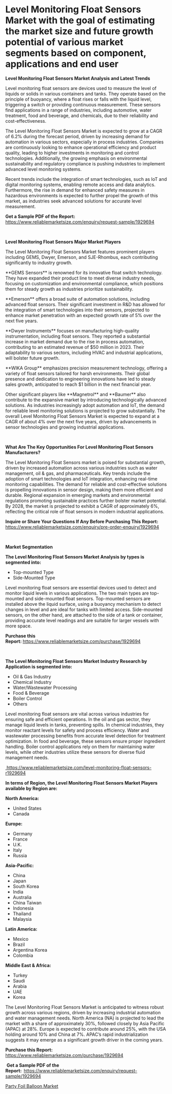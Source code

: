 <p><h1>Level Monitoring Float Sensors Market with the goal of estimating the market size and future growth potential of various market segments based on component, applications and end user</h1></p><p><strong>Level Monitoring Float Sensors Market Analysis and Latest Trends</strong></p>
<p><p>Level monitoring float sensors are devices used to measure the level of liquids or solids in various containers and tanks. They operate based on the principle of buoyancy, where a float rises or falls with the liquid level, triggering a switch or providing continuous measurement. These sensors find applications in a range of industries, including automotive, water treatment, food and beverage, and chemicals, due to their reliability and cost-effectiveness.</p><p>The Level Monitoring Float Sensors Market is expected to grow at a CAGR of 6.2% during the forecast period, driven by increasing demand for automation in various sectors, especially in process industries. Companies are continuously looking to enhance operational efficiency and product quality, leading to higher investments in monitoring and control technologies. Additionally, the growing emphasis on environmental sustainability and regulatory compliance is pushing industries to implement advanced level monitoring systems. </p><p>Recent trends include the integration of smart technologies, such as IoT and digital monitoring systems, enabling remote access and data analytics. Furthermore, the rise in demand for enhanced safety measures in hazardous environments is expected to further propel the growth of this market, as industries seek advanced solutions for accurate level measurement.</p></p>
<p><strong>Get a Sample PDF of the Report:&nbsp;</strong> <a href="https://www.reliablemarketsize.com/enquiry/request-sample/1929694?utm_campaign=1131&utm_medium=2&utm_source=Github&utm_content=ia&utm_term=16012025&utm_id=level-monitoring-float-sensors">https://www.reliablemarketsize.com/enquiry/request-sample/1929694</a></p>
<p>&nbsp;</p>
<p><strong>Level Monitoring Float Sensors Major Market Players</strong></p>
<p><p>The Level Monitoring Float Sensors Market features prominent players including GEMS, Dwyer, Emerson, and SJE-Rhombus, each contributing significantly to industry growth. </p><p>**GEMS Sensors** is renowned for its innovative float switch technology. They have expanded their product line to meet diverse industry needs, focusing on customization and environmental compliance, which positions them for steady growth as industries prioritize sustainability.</p><p>**Emerson** offers a broad suite of automation solutions, including advanced float sensors. Their significant investment in R&D has allowed for the integration of smart technologies into their sensors, projected to enhance market penetration with an expected growth rate of 5% over the next five years.</p><p>**Dwyer Instruments** focuses on manufacturing high-quality instrumentation, including float sensors. They reported a substantial increase in market demand due to the rise in process automation, contributing to an estimated revenue of $50 million in 2023. Their adaptability to various sectors, including HVAC and industrial applications, will bolster future growth.</p><p>**WIKA Group** emphasizes precision measurement technology, offering a variety of float sensors tailored for harsh environments. Their global presence and dedication to engineering innovations have led to steady sales growth, anticipated to reach $1 billion in the next financial year.</p><p>Other significant players like **Magnetrol** and **Baumer** also contribute to the expansive market by introducing technologically advanced solutions. As industries increasingly adopt automation and IoT, the demand for reliable level monitoring solutions is projected to grow substantially. The overall Level Monitoring Float Sensors Market is expected to expand at a CAGR of about 4% over the next five years, driven by advancements in sensor technologies and growing industrial applications.</p></p>
<p>&nbsp;</p>
<p><strong>What Are The Key Opportunities For Level Monitoring Float Sensors Manufacturers?</strong></p>
<p><p>The Level Monitoring Float Sensors market is poised for substantial growth, driven by increased automation across various industries such as water management, oil & gas, and pharmaceuticals. Key trends include the adoption of smart technologies and IoT integration, enhancing real-time monitoring capabilities. The demand for reliable and cost-effective solutions is propelling innovations in sensor design, making them more efficient and durable. Regional expansion in emerging markets and environmental regulations promoting sustainable practices further bolster market potential. By 2028, the market is projected to exhibit a CAGR of approximately 6%, reflecting the critical role of float sensors in modern industrial applications.</p></p>
<p><strong>Inquire or Share Your Questions If Any Before Purchasing This Report:</strong> <a href="https://www.reliablemarketsize.com/enquiry/pre-order-enquiry/1929694?utm_campaign=1131&utm_medium=2&utm_source=Github&utm_content=ia&utm_term=16012025&utm_id=level-monitoring-float-sensors">https://www.reliablemarketsize.com/enquiry/pre-order-enquiry/1929694</a></p>
<p>&nbsp;</p>
<p><strong>Market Segmentation</strong></p>
<p><strong>The Level Monitoring Float Sensors Market Analysis by types is segmented into:</strong></p>
<p><ul><li>Top-mounted Type</li><li>Side-Mounted Type</li></ul></p>
<p><p>Level monitoring float sensors are essential devices used to detect and monitor liquid levels in various applications. The two main types are top-mounted and side-mounted float sensors. Top-mounted sensors are installed above the liquid surface, using a buoyancy mechanism to detect changes in level and are ideal for tanks with limited access. Side-mounted sensors, on the other hand, are attached to the side of a tank or container, providing accurate level readings and are suitable for larger vessels with more space.</p></p>
<p><strong>Purchase this Report:&nbsp;</strong><a href="https://www.reliablemarketsize.com/purchase/1929694?utm_campaign=1131&utm_medium=2&utm_source=Github&utm_content=ia&utm_term=16012025&utm_id=level-monitoring-float-sensors">https://www.reliablemarketsize.com/purchase/1929694</a></p>
<p>&nbsp;</p>
<p><strong>The Level Monitoring Float Sensors Market Industry Research by Application is segmented into:</strong></p>
<p><ul><li>Oil & Gas Industry</li><li>Chemical Industry</li><li>Water/Wastewater Processing</li><li>Food & Beverage</li><li>Boiler Control</li><li>Others</li></ul></p>
<p><p>Level monitoring float sensors are vital across various industries for ensuring safe and efficient operations. In the oil and gas sector, they manage liquid levels in tanks, preventing spills. In chemical industries, they monitor reactant levels for safety and process efficiency. Water and wastewater processing benefits from accurate level detection for treatment optimization. In food and beverage, these sensors ensure proper ingredient handling. Boiler control applications rely on them for maintaining water levels, while other industries utilize these sensors for diverse fluid management needs.</p></p>
<p><a href="https://www.reliablemarketsize.com/level-monitoring-float-sensors-r1929694?utm_campaign=1131&utm_medium=2&utm_source=Github&utm_content=ia&utm_term=16012025&utm_id=level-monitoring-float-sensors">&nbsp;https://www.reliablemarketsize.com/level-monitoring-float-sensors-r1929694</a></p>
<p><strong>In terms of Region, the Level Monitoring Float Sensors Market Players available by Region are:</strong></p>
<p>
    <p> <strong> North America: </strong>
        <ul>
            <li>United States</li>
            <li>Canada</li>
        </ul>
        </p> 
    <p> <strong> Europe: </strong>
        <ul>
            <li>Germany</li>
            <li>France</li>
            <li>U.K.</li>
            <li>Italy</li>
            <li>Russia</li>
        </ul>
        </p> 
    <p> <strong> Asia-Pacific: </strong>
        <ul>
            <li>China</li>
            <li>Japan</li>
            <li>South Korea</li>
            <li>India</li>
            <li>Australia</li>
            <li>China Taiwan</li>
            <li>Indonesia</li>
            <li>Thailand</li>
            <li>Malaysia</li>
        </ul>
        </p> 
    <p> <strong> Latin America: </strong>
        <ul>
            <li>Mexico</li>
            <li>Brazil</li>
            <li>Argentina Korea</li>
            <li>Colombia</li>
        </ul>
        </p> 
    <p> <strong> Middle East & Africa: </strong>
        <ul>
            <li>Turkey</li>
            <li>Saudi</li>
            <li>Arabia</li>
            <li>UAE</li>
            <li>Korea</li>
        </ul>
    </p>
    </p>
<p><p>The Level Monitoring Float Sensors Market is anticipated to witness robust growth across various regions, driven by increasing industrial automation and water management needs. North America (NA) is projected to lead the market with a share of approximately 30%, followed closely by Asia Pacific (APAC) at 28%. Europe is expected to contribute around 25%, with the USA holding around 10% and China at 7%. APAC’s rapid industrialization suggests it may emerge as a significant growth driver in the coming years.</p></p>
<p><strong>Purchase this Report: </strong><a href="https://www.reliablemarketsize.com/purchase/1929694?utm_campaign=1131&utm_medium=2&utm_source=Github&utm_content=ia&utm_term=16012025&utm_id=level-monitoring-float-sensors">https://www.reliablemarketsize.com/purchase/1929694</a></p>
<p>&nbsp;<strong>Get a Sample PDF of the Report:&nbsp;&nbsp;</strong><a href="https://www.reliablemarketsize.com/enquiry/request-sample/1929694?utm_campaign=1131&utm_medium=2&utm_source=Github&utm_content=ia&utm_term=16012025&utm_id=level-monitoring-float-sensors">https://www.reliablemarketsize.com/enquiry/request-sample/1929694</a></p>
<p><strong></strong></p>
<p><p><a href="https://github.com/CliffMedina6/Market-Research-Report-List-7/blob/main/party-foil-balloon-market.md?utm_campaign=1131&utm_medium=2&utm_source=Github&utm_content=ia&utm_term=16012025&utm_id=level-monitoring-float-sensors">Party Foil Balloon Market</a></p></p>